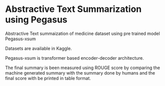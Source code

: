 # Abstractive Text Summarization using Pegasus
Abstractive Text summaization of medicine dataset using pre trained model Pegasus-xsum

Datasets are available in Kaggle.

Pegasus-xsum is transformer based encoder-decoder architecture.

The final summary is been measured using ROUGE score by comparing the machine generated summary with the summary done by humans and the final score with be printed in 		table format.
